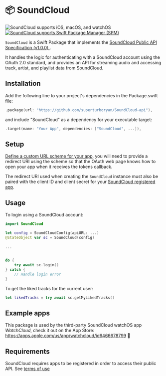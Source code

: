 # 📦 SoundCloud
<img src="https://img.shields.io/badge/platforms-iOS%2013%20%7C%20watchOS%209-333333.svg" alt="SoundCloud supports iOS, macOS, and watchOS"/> <a href="https://github.com/apple/swift-package-manager" target="_blank"><img src="https://img.shields.io/badge/Swift%20Package%20Manager-compatible-brightgreen.svg" alt="SoundCloud supports Swift Package Manager (SPM)"></a>

`SoundCloud` is a Swift Package that implements the [SoundCloud Public API Specification (v1.0.0) ](https://developers.soundcloud.com/docs/api/explorer/open-api). 

It handles the logic for authenticating with a SoundCloud account using the OAuth 2.0 standard, and provides an API for streaming audio and accessing track, artist, and playlist data from SoundCloud.

## Installation
Add the following line to your project's dependencies in the Package.swift file:

```swift
.package(url: "https://github.com/superturboryan/SoundCloud-api"),
```

and include "SoundCloud" as a dependency for your executable target:

```swift
.target(name: "Your App", dependencies: ["SoundCloud", ...]),
```

## Setup
[Define a custom URL scheme for your app](https://developer.apple.com/documentation/xcode/defining-a-custom-url-scheme-for-your-app), you will need to provide a redirect URI using the scheme so that the OAuth web page knows how to open your app when it receives the tokens callback.     
  
The redirect URI used when creating the `SoundCloud` instance must also be paired with the client ID and client secret for your [SoundCloud registered app](https://soundcloud.com/you/apps).

## Usage
To login using a SoundCloud account:

```swift
import SoundCloud

let config = SoundCloudConfig(apiURL: ...)
@StateObject var sc = SoundCloud(config)  
  
...  

    
do {
    try await sc.login()
} catch {
    // Handle login error
}

```

To get the liked tracks for the current user:

```swift
let likedTracks = try await sc.getMyLikedTracks()
```

## Example apps
This package is used by the third-party SoundCloud watchOS app _WatchCloud_, check it out on the App Store: https://apps.apple.com/us/app/watchcloud/id6466678799 📲


## Requirements
SoundCloud requires apps to be registered in order to access their public API. See [terms of use](https://developers.soundcloud.com/docs/api/terms-of-use)
